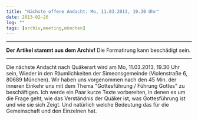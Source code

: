 ```yaml
---
title: "Nächste offene Andacht: Mo, 11.03.2013, 19.30 Uhr"
date: 2013-02-26
log: ""
tags: [archiv,meeting,münchen]
---
```

<hr><b>Der Artikel stammt aus dem Archiv!</b> Die Formatirung kann beschädigt sein.<hr>
<p>
Die nächste Andacht nach Quäkerart wird am Mo, 11.03.2013, 19.30 Uhr sein, Wieder in den Räumlichkeiten der Simeonsgemeinde (Violenstraße 6, 80689 München). Wir haben uns vorgenommen nach den 45 Min. der inneren Einkehr uns mit dem Thema "Gottesführung / Führung Gottes" zu beschäftigen. Ich werde ein Paar kurze Texte vorbereiten, in denen es um die Frage geht, wie das Verständnis der Quäker ist, was Gottesführung ist und wie sie sich Zeigt. Und natürlich welche Bedeutung das für die Gemeinschaft und den Einzelnen hat.
</p><!--break-->

